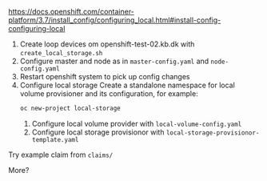 

<https://docs.openshift.com/container-platform/3.7/install_config/configuring_local.html#install-config-configuring-local>


1. Create loop devices om openshift-test-02.kb.dk with `create_local_storage.sh`
1. Configure master and node as in `master-config.yaml` and `node-config.yaml`
1. Restart openshift system to pick up config changes
1. Configure local storage
    Create a standalone namespace for local volume provisioner and its configuration, for example: 
    ```bash
    oc new-project local-storage
    ```
    1. Configure local volume provider with `local-volume-config.yaml`
    1. Configure local storage provisionor with `local-storage-provisionor-template.yaml`
 

Try example claim from `claims/`

More?
